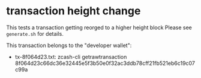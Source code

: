 # transaction height change

This tests a transaction getting reorged to a higher height block
Please see `generate.sh` for details.

This transaction belongs to the "developer wallet":

- tx-8f064d23.txt: zcash-cli getrawtransaction 8f064d23c66dc36e32445e5f3b50e0f32ac3ddb78cff21fb521eb6c19c07c99a
